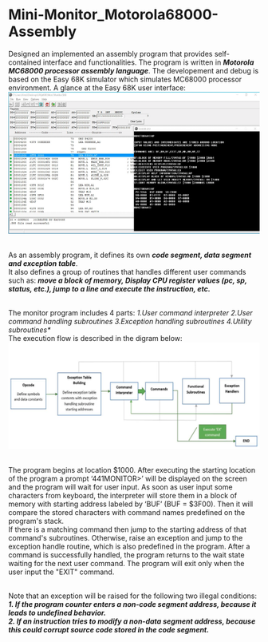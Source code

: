 # Mini-Monitor_Motorola68000-Assembly
Designed an implemented an assembly program that provides self-contained interface and functionalities. The program is written in _**Motorola MC68000 processor assembly language**_. The developement and debug is based on the Easy 68K simulator which simulates MC68000 processor environment. A glance at the Easy 68K user interface: <br />
![alt text](https://github.com/JulianMei/Mini-Monitor_Motorola68000-Assembly/blob/master/Easy68K.PNG) <br /><br />

As an assembly program, it defines its own _**code segment, data segment and exception table**_. <br />
It also defines a group of routines that handles different user commands such as: _**move a block of memory, Display CPU register values (pc, sp, status, etc.), jump to a line and execute the instruction, etc.**_ <br /><br />

The monitor program includes 4 parts: _**1.User command interpreter* 2.User command handling subroutines 3.Exception handling subroutines 4.Utility subroutines**_ <br />
The execution flow is described in the digram below: <br />
![alt text](https://github.com/JulianMei/Mini-Monitor_Motorola68000-Assembly/blob/master/Execution%20Flow.PNG) <br /><br />

The program begins at location $1000. After executing the starting location of the program a prompt ‘441MONITOR>’ will be displayed on the screen and the program will wait for user input. As soon as user input some characters from keyboard, the interpreter will store them in a block of memory with starting address labeled by ‘BUF’ (BUF = $3F00). Then it will compare the stored characters with command names predefined on the program's stack. <br />
If there is a matching command then jump to the starting address of that command's subroutines. Otherwise, raise an exception and jump to the exception handle routine, which is also predefined in the program. After a command is successfully handled, the program returns to the wait state waiting for the next user command. The program will exit only when the user input the "EXIT" command. <br /><br />

Note that an exception will be raised for the following two illegal conditions: <br />
_**1. If the program counter enters a non-code segment address, because it leads to undefined behavior. <br />
2. If an instruction tries to modify a non-data segment address, because this could corrupt source code stored in the code segment.**_<br />
